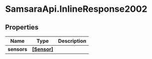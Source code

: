 # SamsaraApi.InlineResponse2002

## Properties
Name | Type | Description
------------ | ------------- | -------------
**sensors** | [**[Sensor]**](Sensor.md) |



